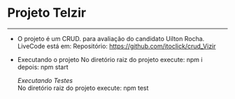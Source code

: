 # __Projeto Telzir__
______

- O projeto é um CRUD. para avaliação do candidato Uilton Rocha.
LiveCode está em:
Repositório: <https://github.com/itoclick/crud_Vizir> 


- Executando o projeto
  No diretório raiz do projeto execute:   npm i  
  depois:  npm start  
  
  _Executando Testes_  
  No diretório raiz do projeto execute:  npm test  
